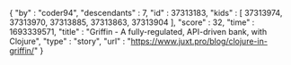 {
  "by" : "coder94",
  "descendants" : 7,
  "id" : 37313183,
  "kids" : [ 37313974, 37313970, 37313885, 37313863, 37313904 ],
  "score" : 32,
  "time" : 1693339571,
  "title" : "Griffin - A fully-regulated, API-driven bank, with Clojure",
  "type" : "story",
  "url" : "https://www.juxt.pro/blog/clojure-in-griffin/"
}
